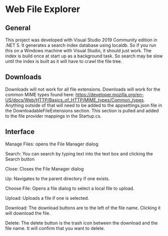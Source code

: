 ﻿# Web File Explorer

## General

This project was developed with Visual Studio 2019 Community edition in .NET 5. It generates a search index database
using localdb. So if you run this on a Windows machine with Visual Studio, it should just work. The index is build
once at start up as a background task. So search may be slow until the index is built as it will have to crawl the
file tree.

## Downloads

Downloads will not work for all file extensions. Downloads will work for the common MIME types found here: 
https://developer.mozilla.org/en-US/docs/Web/HTTP/Basics_of_HTTP/MIME_types/Common_types. Anything outside 
of that will need to be added to the appsettings.json file in the DownloadableFileExtensions section. This section is pulled and added 
to the file provider mappings in the Startup.cs.

## Interface

Manage Files: opens the File Manager dialog

Search: You can search by typing text into the text box and clicking the Search button 

Close: Closes the File Manager dialog

Up: Navigates to the parent directory if one exists.

Choose File: Opens a file dialog to select a local file to upload.

Upload: Uploads a file if one is selected.

Download: The download buttons are to the left of the file name. Clicking it will download the file.

Delete: The delete button is the trash icon between the download and the file name. It will confirm that you want to delete.